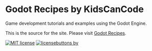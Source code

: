 # Godot Recipes by KidsCanCode

Game development tutorials and examples using the Godot Engine.

This is the source for the site. Please visit [Godot Recipes](http://godot_recipes.com/).

[![MIT license](https://img.shields.io/badge/License-MIT-blue.svg)](https://lbesson.mit-license.org/)
[![licensebuttons by](https://licensebuttons.net/l/by/3.0/88x31.png)](https://creativecommons.org/licenses/by/4.0)
